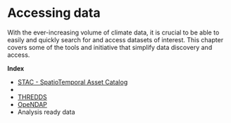# Accessing data

With the ever-increasing volume of climate data, it is crucial to be able to easily and quickly search for and access datasets of interest. This chapter covers some of the tools and initiative that simplify data discovery and access.

**Index**

* [STAC - SpatioTemporal Asset Catalog](accessing-data.md#STAC)
* [](accessing-data.md#Intake)
* [THREDDS]()
* [OpeNDAP]()
* Analysis ready data
